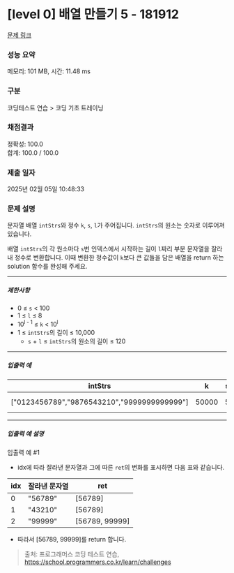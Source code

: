 # [level 0] 배열 만들기 5 - 181912 

[문제 링크](https://school.programmers.co.kr/learn/courses/30/lessons/181912) 

### 성능 요약

메모리: 101 MB, 시간: 11.48 ms

### 구분

코딩테스트 연습 > 코딩 기초 트레이닝

### 채점결과

정확성: 100.0<br/>합계: 100.0 / 100.0

### 제출 일자

2025년 02월 05일 10:48:33

### 문제 설명

<p>문자열 배열 <code>intStrs</code>와 정수 <code>k</code>, <code>s</code>, <code>l</code>가 주어집니다. <code>intStrs</code>의 원소는 숫자로 이루어져 있습니다. </p>

<p>배열 <code>intStrs</code>의 각 원소마다 <code>s</code>번 인덱스에서 시작하는 길이 <code>l</code>짜리 부분 문자열을 잘라내 정수로 변환합니다. 이때 변환한 정수값이 <code>k</code>보다 큰 값들을 담은 배열을 return 하는 solution 함수를 완성해 주세요.</p>

<hr>

<h5>제한사항</h5>

<ul>
<li>0 ≤ <code>s</code> &lt; 100</li>
<li>1 ≤ <code>l</code> ≤ 8</li>
<li>10<sup>l - 1</sup> ≤ <code>k</code> &lt; 10<sup>l</sup></li>
<li>1 ≤ <code>intStrs</code>의 길이 ≤ 10,000

<ul>
<li><code>s</code> + <code>l</code> ≤ <code>intStrs</code>의 원소의 길이 ≤ 120</li>
</ul></li>
</ul>

<hr>

<h5>입출력 예</h5>
<table class="table">
        <thead><tr>
<th>intStrs</th>
<th>k</th>
<th>s</th>
<th>l</th>
<th>result</th>
</tr>
</thead>
        <tbody><tr>
<td>["0123456789","9876543210","9999999999999"]</td>
<td>50000</td>
<td>5</td>
<td>5</td>
<td>[56789, 99999]</td>
</tr>
</tbody>
      </table>
<hr>

<h5>입출력 예 설명</h5>

<p>입출력 예 #1</p>

<ul>
<li>idx에 따라 잘라낸 문자열과 그에 따른 <code>ret</code>의 변화를 표시하면 다음 표와 같습니다.</li>
</ul>
<table class="table">
        <thead><tr>
<th>idx</th>
<th>잘라낸 문자열</th>
<th>ret</th>
</tr>
</thead>
        <tbody><tr>
<td>0</td>
<td>"56789"</td>
<td>[56789]</td>
</tr>
<tr>
<td>1</td>
<td>"43210"</td>
<td>[56789]</td>
</tr>
<tr>
<td>2</td>
<td>"99999"</td>
<td>[56789, 99999]</td>
</tr>
</tbody>
      </table>
<ul>
<li>따라서 [56789, 99999]를 return 합니다.</li>
</ul>


> 출처: 프로그래머스 코딩 테스트 연습, https://school.programmers.co.kr/learn/challenges